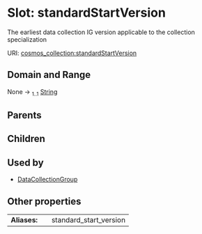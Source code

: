 
# Slot: standardStartVersion

The earliest data collection IG version applicable to the collection specialization

URI: [cosmos_collection:standardStartVersion](https://www.cdisc.org/cosmos/collection_v1.0standardStartVersion)


## Domain and Range

None &#8594;  <sub>1..1</sub> [String](types/String.md)

## Parents


## Children


## Used by

 * [DataCollectionGroup](DataCollectionGroup.md)

## Other properties

|  |  |  |
| --- | --- | --- |
| **Aliases:** | | standard_start_version |